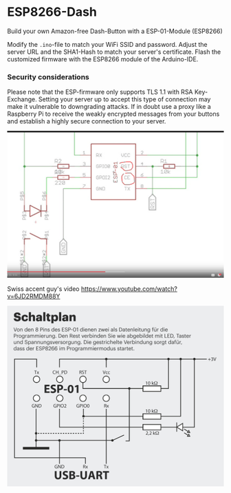 # ESP8266-Dash
Build your own Amazon-free Dash-Button with a ESP-01-Module (ESP8266)

Modify the `.ino`-file to match your WiFi SSID and password. Adjust the server URL and the SHA1-Hash to match your server's certificate. Flash the customized firmware with the ESP8266 module of the Arduino-IDE.

### Security considerations
Please note that the ESP-firmware only supports TLS 1.1 with RSA Key-Exchange. Setting your server up to accept this type of connection may make it vulnerable to downgrading attacks. If in doubt use a proxy like a Raspberry Pi to receive the weakly encrypted messages from your buttons and establish a highly secure connection to your server.


![Swiss accent guy's circuit](https://github.com/enishoca/ESP8266-Dash/blob/master/Screen%20Shot%202018-02-07%20at%208.26.48%20PM.png)

Swiss accent guy's video
https://www.youtube.com/watch?v=6JD2RMDM88Y

![Original Circuit](https://github.com/enishoca/ESP8266-Dash/raw/master/Schaltplan2_mtk_IG.jpg)

